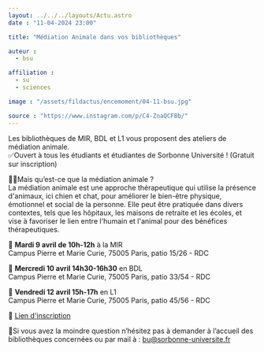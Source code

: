 ```yaml
---
layout: ../../../layouts/Actu.astro
date : "11-04-2024 23:00"

title: "Médiation Animale dans vos bibliothèques"

auteur :
  - bsu

affiliation :
  - su
  - sciences

image : "/assets/fildactus/encemoment/04-11-bsu.jpg"

source : "https://www.instagram.com/p/C4-ZnaQCFBb/"
---
```


Les bibliothèques de MIR, BDL et L1 vous proposent des ateliers de médiation animale.  
✅Ouvert à tous les étudiants et étudiantes de Sorbonne Université ! (Gratuit sur inscription)

🐶🐱Mais qu’est-ce que la médiation animale ?  
La médiation animale est une approche thérapeutique qui utilise la présence d'animaux, ici chien et chat, pour améliorer le bien-être physique, émotionnel et social de la personne. Elle peut être pratiquée dans divers contextes, tels que les hôpitaux, les maisons de retraite et les écoles, et vise à favoriser le lien entre l'humain et l'animal pour des bénéfices thérapeutiques.

📆 __Mardi 9 avril de 10h-12h__ à la MIR  
Campus Pierre et Marie Curie, 75005 Paris, patio 15/26 - RDC

📆 __Mercredi 10 avril 14h30-16h30__ en BDL  
Campus Pierre et Marie Curie, 75005 Paris, patio 33/54 - RDC

📆 __Vendredi 12 avril 15h-17h__ en L1  
Campus Pierre et Marie Curie, 75005 Paris, patio 45/56 - RDC

🔗 [Lien d'inscription](https://lime3-app3.sorbonne-universite.fr/index.php/756678?lang=fr)

🧐Si vous avez la moindre question n’hésitez pas à demander à l’accueil des bibliothèques concernées ou par mail à : bu@sorbonne-universite.fr